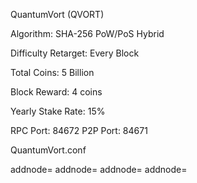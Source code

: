 QuantumVort (QVORT)

Algorithm: SHA-256 PoW/PoS Hybrid

Difficulty Retarget: Every Block

Total Coins: 5 Billion 

Block Reward: 4 coins

Yearly Stake Rate: 15%

RPC Port: 84672
P2P Port: 84671

QuantumVort.conf

addnode=
addnode=
addnode=
addnode=

